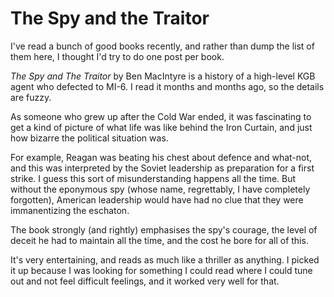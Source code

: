 # The Spy and the Traitor

I've read a bunch of good books recently, and rather than dump the list of
them here, I thought I'd try to do one post per book.

_The Spy and The Traitor_ by Ben MacIntyre is a history of a high-level KGB
agent who defected to MI-6. I read it months and months ago, so the details
are fuzzy.

As someone who grew up after the Cold War ended, it was fascinating to get a
kind of picture of what life was like behind the Iron Curtain, and just how
bizarre the political situation was.

For example, Reagan was beating his chest about defence and what-not, and this
was interpreted by the Soviet leadership as preparation for a first strike. I
guess this sort of misunderstanding happens all the time. But without the
eponymous spy (whose name, regrettably, I have completely forgotten), American
leadership would have had no clue that they were immanentizing the eschaton.

The book strongly (and rightly) emphasises the spy's courage, the level of
deceit he had to maintain all the time, and the cost he bore for all of this.

It's very entertaining, and reads as much like a thriller as anything. I
picked it up because I was looking for something I could read where I could
tune out and not feel difficult feelings, and it worked very well for that.
